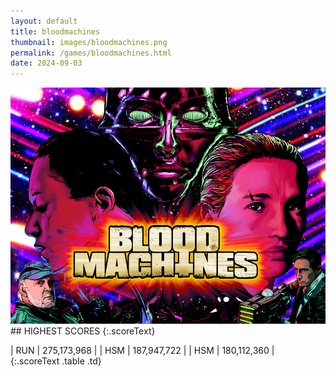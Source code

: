 ```yaml
---
layout: default
title: bloodmachines
thumbnail: images/bloodmachines.png
permalink: /games/bloodmachines.html
date: 2024-09-03
---
```


<img src="../images/bloodmachines.png" class="gameThumbnail img-fluid mx-auto align-middle">
## HIGHEST SCORES
{:.scoreText}

| RUN | 275,173,968 | 
| HSM | 187,947,722 | 
| HSM | 180,112,360 | 
{:.scoreText .table .td}
